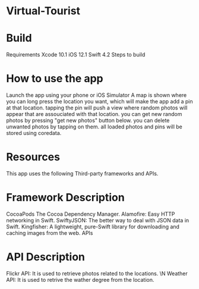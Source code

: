 # Virtual-Tourist

# Build
Requirements
Xcode 10.1
iOS 12.1
Swift 4.2
Steps to build

# How to use the app
Launch the app using your phone or iOS Simulator
A map is shown where you can long press the location you want, which will make the app add a pin at that location.
tapping the pin will push a view where random photos will appear that are assouciated with that location.
you can get new random photos by pressing "get new photos" button below.
you can delete unwanted photos by tapping on them.
all loaded photos and pins will be stored using coredata.
# Resources
This app uses the following Third-party frameworks and APIs.

# Framework	Description
CocoaPods	The Cocoa Dependency Manager.
Alamofire:	Easy HTTP networking in Swift.
SwiftyJSON:	The better way to deal with JSON data in Swift.
Kingfisher:	A lightweight, pure-Swift library for downloading and caching images from the web.
APIs
# API	Description
Flickr API:	It is used to retrieve photos related to the locations. \N
Weather API: It is used to retrive the wather degree from the location.
